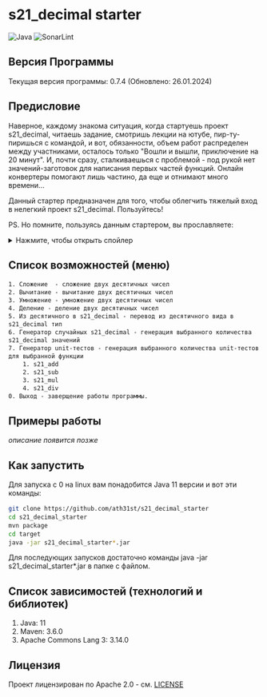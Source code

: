 # s21_decimal starter

![Java](https://img.shields.io/badge/Java-ED8B00?style=for-the-badge&logo=openjdk&logoColor=white)
![SonarLint](https://img.shields.io/badge/SonarLint-CB2029?style=for-the-badge&logo=sonarlint&logoColor=white)

## Версия Программы

Текущая версия программы: 0.7.4 (Обновлено: 26.01.2024)

## Предисловие

Наверное, каждому знакома ситуация, когда стартуешь проект s21_decimal, читаешь задание, смотришь
лекции на ютубе, пир-ту-пиришься с командой, и вот, обязанности, объем работ распределен между
участниками, осталось только "Вошли и вышли, приключение на 20 минут". И, почти сразу, сталкиваешься
с проблемой - под рукой нет значений-заготовок для написания первых частей функций. Онлайн
конвертеры помогают лишь частино, да еще и отнимают много времени...

Данный стартер предназначен для того, чтобы облегчить тяжелый вход в нелегкий проект s21_decimal.
Пользуйтесь!

PS. Но помните, пользуясь данным стартером, вы прославляете:
<details>
  <summary>Нажмите, чтобы открыть спойлер</summary>

![image info](images/hb.png)
</details>

## Список возможностей (меню)

    1. Сложение  - сложение двух десятичных чисел
    2. Вычитание - вычитание двух десятичных чисел
    3. Умножение - умножение двух десятичных чисел
    4. Деление - деление двух десятичных чисел
    5. Из десятичного в s21_decimal - перевод из десятичного вида в s21_decimal тип
    6. Генератор случайных s21_decimal - генерация выбранного количества s21_decimal значений
    7. Генератор unit-тестов - генерация выбранного количества unit-тестов для выбранной функции
        1. s21_add
        2. s21_sub
        3. s21_mul
        4. s21_div
    0. Выход - заверщение работы программы.

## Примеры работы

_описание появится позже_

## Как запустить

Для запуска с 0 на linux вам понадобится Java 11 версии и вот эти команды:

```bash
git clone https://github.com/ath31st/s21_decimal_starter
cd s21_decimal_starter
mvn package
cd target
java -jar s21_decimal_starter*.jar
```

Для последующих запусков достаточно команды java -jar s21_decimal_starter*.jar в папке с файлом.

## Список зависимостей (технологий и библиотек)

1. Java: 11
2. Maven: 3.6.0
3. Apache Commons Lang 3: 3.14.0

## Лицензия

Проект лицензирован по Apache 2.0 - см. [LICENSE](https://www.apache.org/licenses/LICENSE-2.0)